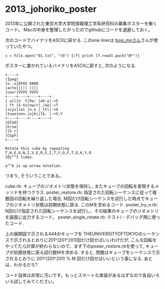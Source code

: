 2013_johoriko_poster
====================

2013年に公開された東京大学大学院情報理工学系研究科の募集ポスターを解くコード。
Macの中身を整理したかったのでgithubにコードを退避しておく。

次のコードでバイナリをASCIIに戻せる. このone linerは [hosi_moさん](https://github.com/hosi-mo)さんが使っていたやつ。

    s = File.open("01.txt", "rb") {|f| print [f.read].pack("B*")}

ポスターに書かれているバイナリをASCIIに戻すと, 次のようになる.


    +----+
    |Ipwg|
    |o..u|EFHI KNOR
    |acto||||| ||||
    |usw!|VVVV VVVV
    +----+----+----+----+
    | uil|o  t|hw: |ak.y|->S
    | ft |S-to|nw/r|_/ao|->T
    |scys|iai |o.o |_ttl|->U
    |tuue|nnn.|ojki|lk. |->V,Y
    +----+----+----+----+
    |GTad|
    |h/se|
    |lh r|
    |CSpF|
    +----+

    Rotate this cube by repeating
    T,H,E,U,N,I,V,E,R,S,I,T,Y,O,F,T,O,K,Y,O
    201^^3 times.

    a^^b is up-arrow notation.

つまり, そういうことである。

cube.rb: キューブのジオメトリ状態を保持し, またキューブの回転を実現するメッソドを持つクラス.
poster_restore.rb: 指定された回転シーケンスに従って複数回の回転を繰り返した場合, M回だけ回転シーケンスを試行した時点でキューブのジオメトリ状態は初期状態に戻る. このMを求めるコード.
poster_try_n.rb: N回だけ指定された回転シーケンスを試行し、その結果のキューブのジオメトリを画面に出力するコード。
poster_single_rotate.rb: テスト/・デバッグ用に使ったコード.

上の展開図で示される4*4*4のキューブを THEUNIVERSITYOFTOKYOのシーケンスで示されるとおりに201^(201^201)回だけ回せばいいわけだが, こんな回転をやってたら計算が終わらないので、まず下のposter_restore.rbを使って, キューブが初期状態に戻る試行数Mを求める. すると, 問題はキューブをシーケンスで示されるとおりに 201^(201^201) % M 回だけ回せばいいという事になる. あとは、わかるだろ?

コード自体は非常に汚いです。もっとスマートな実装があるはずなので各自いろいろ試してみてください。

